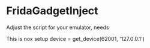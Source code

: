 # FridaGadgetInject
Adjust the script for your emulator, needs

This is nox setup
device = get_device(62001, '127.0.0.1')


